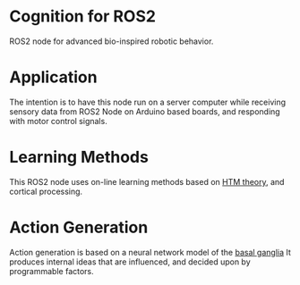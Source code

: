 # Cognition for ROS2
ROS2 node for advanced bio-inspired robotic behavior.
# Application
The intention is to have this node run on a server computer while receiving sensory data from ROS2 Node on Arduino based boards, and responding with motor control signals.
# Learning Methods
This ROS2 node uses on-line learning methods based on [HTM theory](https://www.youtube.com/playlist?list=PL3yXMgtrZmDqhsFQzwUC9V8MeeVOQ7eZ9), and cortical processing.
# Action Generation
Action generation is based on a neural network model of the [basal ganglia](https://www.youtube.com/watch?v=hxvep2Y8ShI) It produces internal ideas that are influenced, and decided upon by programmable factors.
